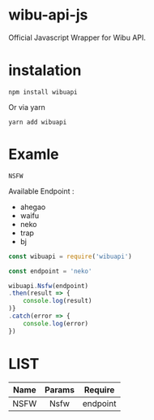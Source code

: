 # wibu-api-js
Official Javascript Wrapper for Wibu API.

# instalation
```shell
npm install wibuapi
```
Or via yarn
```shell
yarn add wibuapi
```

# Examle

```NSFW```

Available Endpoint :
* ahegao
* waifu
* neko
* trap
* bj

```javascript
const wibuapi = require('wibuapi')

const endpoint = 'neko'

wibuapi.Nsfw(endpoint)
.then(result => {
    console.log(result)
)}
.catch(error => {
    console.log(error)
})
```

# LIST

| Name | Params | Require |
| :------------: | :---------------: | :-----: |
| NSFW | Nsfw | endpoint |

